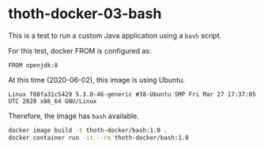# thoth-docker-03-bash

This is a test to run a custom Java application using a `bash` script. 

For this test, docker FROM is configured as:

`FROM openjdk:8`

At this time (2020-06-02), this image is using Ubuntu.

`Linux f88fa31c5429 5.3.0-46-generic #38-Ubuntu SMP Fri Mar 27 17:37:05 UTC 2020 x86_64 GNU/Linux`

Therefore, the image has `bash` available.

```bash
docker image build -t thoth-docker/bash:1.0 .
docker container run -it --rm thoth-docker/bash:1.0
```
